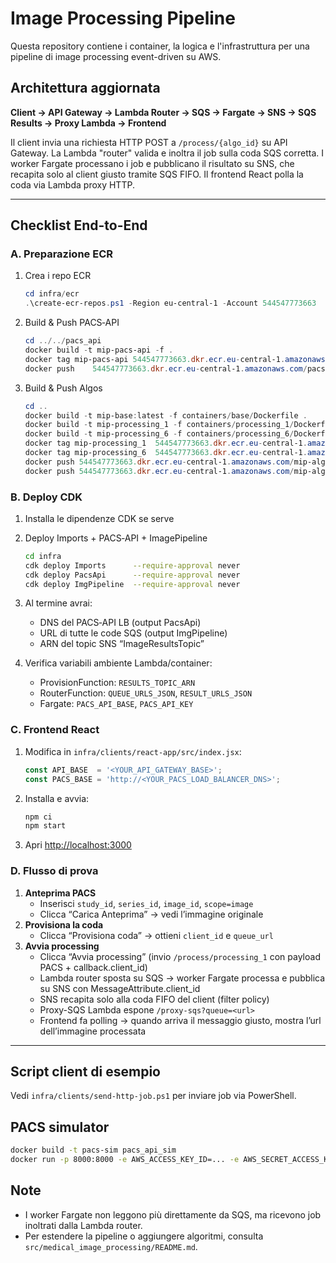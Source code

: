 # Image Processing Pipeline

Questa repository contiene i container, la logica e l'infrastruttura per una pipeline di image processing event-driven su AWS.

## Architettura aggiornata

**Client → API Gateway → Lambda Router → SQS → Fargate → SNS → SQS Results → Proxy Lambda → Frontend**

Il client invia una richiesta HTTP POST a `/process/{algo_id}` su API Gateway. La Lambda "router" valida e inoltra il job sulla coda SQS corretta. I worker Fargate processano i job e pubblicano il risultato su SNS, che recapita solo al client giusto tramite SQS FIFO. Il frontend React polla la coda via Lambda proxy HTTP.

---

## Checklist End-to-End

### A. Preparazione ECR

1. Crea i repo ECR
   ```powershell
   cd infra/ecr
   .\create-ecr-repos.ps1 -Region eu-central-1 -Account 544547773663
   ```
2. Build & Push PACS‑API
   ```powershell
   cd ../../pacs_api
   docker build -t mip-pacs-api -f .
   docker tag mip-pacs-api 544547773663.dkr.ecr.eu-central-1.amazonaws.com/pacs-ecr:latest
   docker push    544547773663.dkr.ecr.eu-central-1.amazonaws.com/pacs-ecr:latest
   ```
3. Build & Push Algos
   ```powershell
   cd ..
   docker build -t mip-base:latest -f containers/base/Dockerfile .
   docker build -t mip-processing_1 -f containers/processing_1/Dockerfile .
   docker build -t mip-processing_6 -f containers/processing_6/Dockerfile .
   docker tag mip-processing_1  544547773663.dkr.ecr.eu-central-1.amazonaws.com/mip-algos:processing_1
   docker tag mip-processing_6  544547773663.dkr.ecr.eu-central-1.amazonaws.com/mip-algos:processing_6
   docker push 544547773663.dkr.ecr.eu-central-1.amazonaws.com/mip-algos:processing_1
   docker push 544547773663.dkr.ecr.eu-central-1.amazonaws.com/mip-algos:processing_6
   ```

### B. Deploy CDK

1. Installa le dipendenze CDK se serve
2. Deploy Imports + PACS‑API + ImagePipeline
   ```bash
   cd infra
   cdk deploy Imports      --require-approval never
   cdk deploy PacsApi      --require-approval never
   cdk deploy ImgPipeline  --require-approval never
   ```
3. Al termine avrai:
   - DNS del PACS‑API LB (output PacsApi)
   - URL di tutte le code SQS (output ImgPipeline)
   - ARN del topic SNS “ImageResultsTopic”

4. Verifica variabili ambiente Lambda/container:
   - ProvisionFunction: `RESULTS_TOPIC_ARN`
   - RouterFunction: `QUEUE_URLS_JSON`, `RESULT_URLS_JSON`
   - Fargate: `PACS_API_BASE`, `PACS_API_KEY`

### C. Frontend React

1. Modifica in `infra/clients/react-app/src/index.jsx`:
   ```js
   const API_BASE  = '<YOUR_API_GATEWAY_BASE>';
   const PACS_BASE = 'http://<YOUR_PACS_LOAD_BALANCER_DNS>';
   ```
2. Installa e avvia:
   ```bash
   npm ci
   npm start
   ```
3. Apri [http://localhost:3000](http://localhost:3000)

### D. Flusso di prova

1. **Anteprima PACS**
   - Inserisci `study_id`, `series_id`, `image_id`, `scope=image`
   - Clicca “Carica Anteprima” → vedi l’immagine originale
2. **Provisiona la coda**
   - Clicca “Provisiona coda” → ottieni `client_id` e `queue_url`
3. **Avvia processing**
   - Clicca “Avvia processing” (invio `/process/processing_1` con payload PACS + callback.client_id)
   - Lambda router sposta su SQS → worker Fargate processa e pubblica su SNS con MessageAttribute.client_id
   - SNS recapita solo alla coda FIFO del client (filter policy)
   - Proxy-SQS Lambda espone `/proxy-sqs?queue=<url>`
   - Frontend fa polling → quando arriva il messaggio giusto, mostra l’url dell’immagine processata

---

## Script client di esempio

Vedi `infra/clients/send-http-job.ps1` per inviare job via PowerShell.

## PACS simulator

```bash
docker build -t pacs-sim pacs_api_sim
docker run -p 8000:8000 -e AWS_ACCESS_KEY_ID=... -e AWS_SECRET_ACCESS_KEY=... pacs-sim
```

## Note
- I worker Fargate non leggono più direttamente da SQS, ma ricevono job inoltrati dalla Lambda router.
- Per estendere la pipeline o aggiungere algoritmi, consulta `src/medical_image_processing/README.md`.

